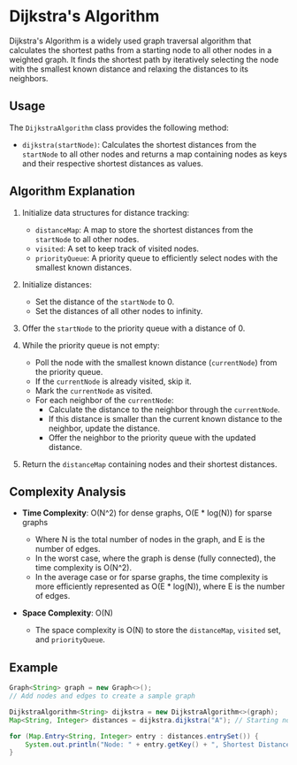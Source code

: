 # Dijkstra's Algorithm

Dijkstra's Algorithm is a widely used graph traversal algorithm that calculates the shortest paths from a starting node to all other nodes in a weighted graph. It finds the shortest path by iteratively selecting the node with the smallest known distance and relaxing the distances to its neighbors.

## Usage

The `DijkstraAlgorithm` class provides the following method:

- `dijkstra(startNode)`: Calculates the shortest distances from the `startNode` to all other nodes and returns a map containing nodes as keys and their respective shortest distances as values.

## Algorithm Explanation

1. Initialize data structures for distance tracking:
    - `distanceMap`: A map to store the shortest distances from the `startNode` to all other nodes.
    - `visited`: A set to keep track of visited nodes.
    - `priorityQueue`: A priority queue to efficiently select nodes with the smallest known distances.

2. Initialize distances:
    - Set the distance of the `startNode` to 0.
    - Set the distances of all other nodes to infinity.

3. Offer the `startNode` to the priority queue with a distance of 0.

4. While the priority queue is not empty:
    - Poll the node with the smallest known distance (`currentNode`) from the priority queue.
    - If the `currentNode` is already visited, skip it.
    - Mark the `currentNode` as visited.
    - For each neighbor of the `currentNode`:
        - Calculate the distance to the neighbor through the `currentNode`.
        - If this distance is smaller than the current known distance to the neighbor, update the distance.
        - Offer the neighbor to the priority queue with the updated distance.

5. Return the `distanceMap` containing nodes and their shortest distances.

## Complexity Analysis

- **Time Complexity**: O(N^2) for dense graphs, O(E * log(N)) for sparse graphs
    - Where N is the total number of nodes in the graph, and E is the number of edges.
    - In the worst case, where the graph is dense (fully connected), the time complexity is O(N^2).
    - In the average case or for sparse graphs, the time complexity is more efficiently represented as O(E * log(N)), where E is the number of edges.

- **Space Complexity**: O(N)
    - The space complexity is O(N) to store the `distanceMap`, `visited` set, and `priorityQueue`.

## Example

```java
Graph<String> graph = new Graph<>();
// Add nodes and edges to create a sample graph

DijkstraAlgorithm<String> dijkstra = new DijkstraAlgorithm<>(graph);
Map<String, Integer> distances = dijkstra.dijkstra("A"); // Starting node: "A"

for (Map.Entry<String, Integer> entry : distances.entrySet()) {
    System.out.println("Node: " + entry.getKey() + ", Shortest Distance: " + entry.getValue());
}
